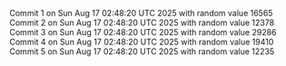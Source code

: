 Commit 1 on Sun Aug 17 02:48:20 UTC 2025 with random value 16565
Commit 2 on Sun Aug 17 02:48:20 UTC 2025 with random value 12378
Commit 3 on Sun Aug 17 02:48:20 UTC 2025 with random value 29286
Commit 4 on Sun Aug 17 02:48:20 UTC 2025 with random value 19410
Commit 5 on Sun Aug 17 02:48:20 UTC 2025 with random value 12235
